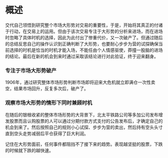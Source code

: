 # 概述
交代自己领悟到研究整个市场大形势对交易的重要性，于是，开始将其真正的付诸于行动，在交易上的运用。但由于该次交易专注于大形势的分析来进场，而在进场时忽略了具体时机的选择，因此为此付出了惨重代价，又一次破产了。但通过随后的总结反思自己的操作认识到正确判断了大形势，也要耐心步步为营的试探确保当前选择的时机是恰当的时机才能入场，不能任由个人情感驱使，莽撞一股脑的进场的结论。最后在新的机会到来时通过采取该结论进行对此验证，终于迎来翻身。

### 专注于市场大形势破产
1906年，通过研究整体市场形势判断市场即将迎来大危机就立即满仓一次性卖空，结果市场回升，反复多次后，破产了。

### 观察市场大形势的情形下同时兼顾时机
在随后的银根收紧的整体市场形势的大背景下，北太平铁路公司等多加公司发布增发股票而且认购股票的人可以通过分期付款方式支付的公告发布后，才确定自己的机会到来了。然后按照自己的规则小心试探、步步为营的卖出，然后持有空头头寸直到空头走势减弱后平仓获得了巨大利润。

记住在大形势面前，任何事件都阻挡不了接下来的趋势。表现越坚挺的股票，下跌的时候就下跌的越快速。

